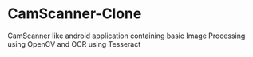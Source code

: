 # CamScanner-Clone
CamScanner like android application containing basic Image Processing using OpenCV and OCR using Tesseract
